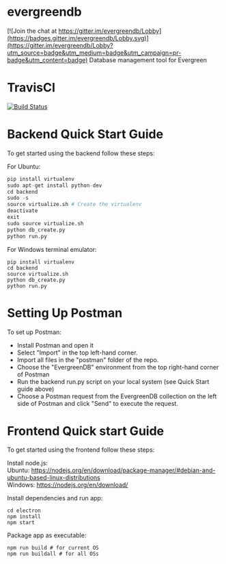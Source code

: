 # evergreendb

[![Join the chat at https://gitter.im/evergreendb/Lobby](https://badges.gitter.im/evergreendb/Lobby.svg)](https://gitter.im/evergreendb/Lobby?utm_source=badge&utm_medium=badge&utm_campaign=pr-badge&utm_content=badge)
Database management tool for Evergreen

# TravisCI

[![Build Status](https://travis-ci.org/mrmarkwell/evergreendb.svg?branch=develop)](https://travis-ci.org/mrmarkwell/evergreendb)

# Backend Quick Start Guide

To get started using the backend follow these steps:

For Ubuntu:
```python
pip install virtualenv
sudo apt-get install python-dev
cd backend
sudo -s
source virtualize.sh # Create the virtualenv
deactivate
exit
sudo source virtualize.sh
python db_create.py
python run.py
```

For Windows terminal emulator:
```
pip install virtualenv
cd backend
source virtualize.sh
python db_create.py
python run.py
```

# Setting Up Postman

To set up Postman:
- Install Postman and open it
- Select "Import" in the top left-hand corner.
- Import all files in the "postman" folder of the repo.
- Choose the "EvergreenDB" environment from the top right-hand corner of Postman
- Run the backend run.py script on your local system (see Quick Start guide above)
- Choose a Postman request from the EvergreenDB collection on the left side of Postman and click "Send" to execute the request.

# Frontend Quick start Guide

To get started using the frontend follow these steps:

Install node.js:  
Ubuntu: https://nodejs.org/en/download/package-manager/#debian-and-ubuntu-based-linux-distributions  
Windows: https://nodejs.org/en/download/

Install dependencies and run app:  
```
cd electron
npm install
npm start
```

Package app as executable:
```
npm run build # for current OS
npm run buildall # for all OSs
```
